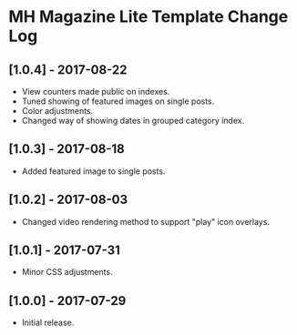
# MH Magazine Lite Template Change Log

## [1.0.4] - 2017-08-22

- View counters made public on indexes.
- Tuned showing of featured images on single posts.
- Color adjustments.
- Changed way of showing dates in grouped category index.

## [1.0.3] - 2017-08-18

- Added featured image to single posts.

## [1.0.2] - 2017-08-03

- Changed video rendering method to support "play" icon overlays.

## [1.0.1] - 2017-07-31

- Minor CSS adjustments.

## [1.0.0] - 2017-07-29

- Initial release.

